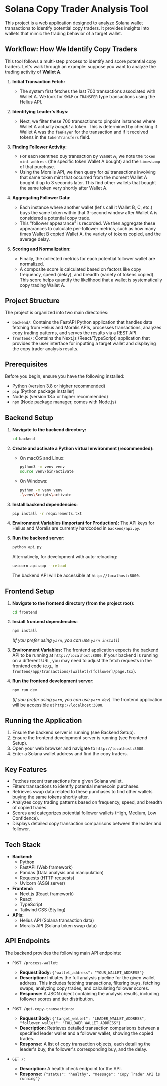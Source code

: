# Solana Copy Trader Analysis Tool

This project is a web application designed to analyze Solana wallet transactions to identify potential copy traders. It provides insights into wallets that mimic the trading behavior of a target wallet.

## Workflow: How We Identify Copy Traders

This tool follows a multi-step process to identify and score potential copy traders. Let's walk through an example: suppose you want to analyze the trading activity of **Wallet A**.

1.  **Initial Transaction Fetch:**
    *   The system first fetches the last 700 transactions associated with Wallet A. We look for `SWAP` or `TRANSFER` type transactions using the Helius API. 

2.  **Identifying Leader's Buys:**
    *   Next, we filter these 700 transactions to pinpoint instances where Wallet A actually *bought* a token. This is determined by checking if Wallet A was the `feePayer` for the transaction and if it received tokens in the `tokenTransfers` field.

3.  **Finding Follower Activity:**
    *   For each identified buy transaction by Wallet A, we note the `token mint address` (the specific token Wallet A bought) and the `timestamp` of that purchase.
    *   Using the Moralis API, we then query for *all* transactions involving that same token mint that occurred from the moment Wallet A bought it up to 3 seconds later. This find other wallets that bought the same token very shortly after Wallet A.

4.  **Aggregating Follower Data:**
    *   Each instance where another wallet (let's call it Wallet B, C, etc.) buys the same token within that 3-second window after Wallet A is considered a potential copy trade.
    *   This "follower appearance" is recorded. We then aggregate these appearances to calculate per-follower metrics, such as how many times Wallet B copied Wallet A, the variety of tokens copied, and the average delay.

5.  **Scoring and Normalization:**
    *   Finally, the collected metrics for each potential follower wallet are normalized.
    *   A composite score is calculated based on factors like copy frequency, speed (delay), and breadth (variety of tokens copied). This score helps quantify the likelihood that a wallet is systematically copy trading Wallet A.

## Project Structure

The project is organized into two main directories:

*   `backend/`: Contains the FastAPI Python application that handles data fetching from Helius and Moralis APIs, processes transactions, analyzes copy trading patterns, and serves the results via a REST API.
*   `frontend/`: Contains the Next.js (React/TypeScript) application that provides the user interface for inputting a target wallet and displaying the copy trader analysis results.

## Prerequisites

Before you begin, ensure you have the following installed:

*   Python (version 3.8 or higher recommended)
*   `pip` (Python package installer)
*   Node.js (version 18.x or higher recommended)
*   `npm` (Node package manager, comes with Node.js)

## Backend Setup

1.  **Navigate to the backend directory:**
    ```bash
    cd backend
    ```

2.  **Create and activate a Python virtual environment (recommended):**
    *   On macOS and Linux:
        ```bash
        python3 -m venv venv
        source venv/bin/activate
        ```
    *   On Windows:
        ```bash
        python -m venv venv
        .\venv\Scripts\activate
        ```

3.  **Install backend dependencies:**
    ```bash
    pip install -r requirements.txt
    ```

4.  **Environment Variables (Important for Production):**
    The API keys for Helius and Moralis are currently hardcoded in `backend/api.py`. 

5.  **Run the backend server:**
    ```bash
    python api.py
    ```
    Alternatively, for development with auto-reloading:
    ```bash
    uvicorn api:app --reload
    ```
    The backend API will be accessible at `http://localhost:8000`.

## Frontend Setup

1.  **Navigate to the frontend directory (from the project root):**
    ```bash
    cd frontend
    ```

2.  **Install frontend dependencies:**
    ```bash
    npm install
    ```
    *(If you prefer using `yarn`, you can use `yarn install`)*

3.  **Environment Variables:**
    The frontend application expects the backend API to be running at `http://localhost:8000`. If your backend is running on a different URL, you may need to adjust the fetch requests in the frontend code (e.g., in `frontend/app/transactions/[wallet]/[follower]/page.tsx`).

4.  **Run the frontend development server:**
    ```bash
    npm run dev
    ```
    *(If you prefer using `yarn`, you can use `yarn dev`)*
    The frontend application will be accessible at `http://localhost:3000`.

## Running the Application

1.  Ensure the backend server is running (see Backend Setup).
2.  Ensure the frontend development server is running (see Frontend Setup).
3.  Open your web browser and navigate to `http://localhost:3000`.
4.  Enter a Solana wallet address and find the copy traders.

## Key Features

*   Fetches recent transactions for a given Solana wallet.
*   Filters transactions to identify potential memecoin purchases.
*   Retrieves swap data related to these purchases to find other wallets buying the same tokens shortly after.
*   Analyzes copy trading patterns based on frequency, speed, and breadth of copied trades.
*   Scores and categorizes potential follower wallets (High, Medium, Low Confidence).
*   Displays detailed copy transaction comparisons between the leader and follower.

## Tech Stack

*   **Backend:**
    *   Python
    *   FastAPI (Web framework)
    *   Pandas (Data analysis and manipulation)
    *   Requests (HTTP requests)
    *   Uvicorn (ASGI server)
*   **Frontend:**
    *   Next.js (React framework)
    *   React
    *   TypeScript
    *   Tailwind CSS (Styling)
*   **APIs:**
    *   Helius API (Solana transaction data)
    *   Moralis API (Solana token swap data)

## API Endpoints

The backend provides the following main API endpoints:

*   `POST /process-wallet`:
    *   **Request Body:** `{"wallet_address": "YOUR_WALLET_ADDRESS"}`
    *   **Description:** Initiates the full analysis pipeline for the given wallet address. This includes fetching transactions, filtering buys, fetching swaps, analyzing copy trades, and calculating follower scores.
    *   **Response:** A JSON object containing the analysis results, including follower scores and tier distribution.

*   `POST /get-copy-transactions`:
    *   **Request Body:** `{"target_wallet": "LEADER_WALLET_ADDRESS", "follower_wallet": "FOLLOWER_WALLET_ADDRESS"}`
    *   **Description:** Retrieves detailed transaction comparisons between a specified leader wallet and a follower wallet, showing the copied trades.
    *   **Response:** A list of copy transaction objects, each detailing the leader's buy, the follower's corresponding buy, and the delay.

*   `GET /`:
    *   **Description:** A health check endpoint for the API.
    *   **Response:** `{"status": "healthy", "message": "Copy Trader API is running"}`
